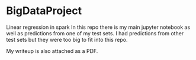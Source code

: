 # BigDataProject
Linear regression in spark 
In this repo there is my main jupyter notebook as well as predictions from one of my test sets. I had predictions from other test sets but they were too big to fit into this repo. 

My writeup is also attached as a PDF.
